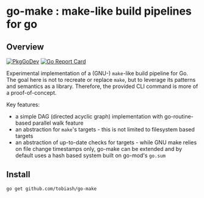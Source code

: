 # go-make : make-like build pipelines for go

## Overview
[![PkgGoDev](https://pkg.go.dev/badge/tobiash/go-make)](https://pkg.go.dev/tobiash/go-make)
[![Go Report Card](https://goreportcard.com/badge/github.com/tobiash/go-make)](https://goreportcard.com/report/github.com/tobiash/go-make)

Experimental implementation of a (GNU-) `make`-like build pipeline for Go. The goal here is not to recreate or replace `make`, but to leverage its patterns and semantics as a library. Therefore, the provided CLI command is more of a proof-of-concept.

Key features:

- a simple DAG (directed acyclic graph) implementation with go-routine-based parallel walk feature
- an abstraction for `make`'s targets - this is not limited to filesystem based targets
- an abstraction of up-to-date checks for targets - while GNU make relies on file change timestamps only,
  go-make can be extended and by default uses a hash based system built on go-mod's `go.sum`

## Install

```
go get github.com/tobiash/go-make
```
